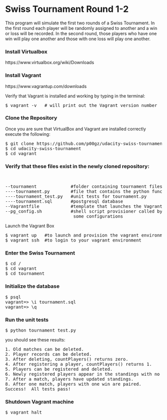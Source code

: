 # Swiss Tournament Round 1-2

This program will simulate the first two rounds of a Swiss Tournament. In the first round
each player will be randomly assigned to another and a win or loss will be recorded. In the second
round, those players who have one win will play one another and those with one loss will play one another. 

<h3>Install Virtualbox</h3>
https://www.virtualbox.org/wiki/Downloads<br>
</p>

<h3>Install Vagrant</h3>
https://www.vagrantup.com/downloads<br>
</p>

<p>
Verify that Vagrant is installed and working by typing in the terminal: <br>
<pre>
$ vagrant -v   # will print out the Vagrant version number
</pre>

<h3>Clone the Repository</h3>
Once you are sure that VirtualBox and Vagrant are installed correctly execute the following:
<pre>
$ git clone https://github.com/p00gz/udacity-swiss-tournament.git
$ cd udacity-swiss-tournament
$ cd vagrant
</pre>

<h3>Verify that these files exist in the newly cloned repository:</h3><br>
<pre>
--tournament             #folder containing tournament files
----tournament.py        #file that contains the python functions which unit tests will run on
----tournament_test.py   #unit tests for tournament.py
----tournament.sql       #postgresql database
--Vagrantfile            #template that launches the Vagrant environment
--pg_config.sh           #shell script provisioner called by Vagrantfile that performs
                          some configurations 
</pre

<h3>Launch the Vagrant Box</h3>
<pre>
$ vagrant up   #to launch and provision the vagrant environment
$ vagrant ssh  #to login to your vagrant environment
</pre>

<h3>Enter the Swiss Tournament</h3>
<pre>
$ cd /
$ cd vagrant
$ cd tournament
</pre>

<h3>Initialize the database</h3>
<pre>
$ psql
vagrant=> \i tournament.sql
vagrant=> \q
</pre>

<h3>Run the unit tests</h3>
<pre>
$ python tournament_test.py
</pre>

you should see these results:
<pre>
1. Old matches can be deleted.
2. Player records can be deleted.
3. After deleting, countPlayers() returns zero.
4. After registering a player, countPlayers() returns 1.
5. Players can be registered and deleted.
6. Newly registered players appear in the standings with no matches.
7. After a match, players have updated standings.
8. After one match, players with one win are paired.
Success!  All tests pass!
</pre>

<h3>Shutdown Vagrant machine</h3>
<pre>
$ vagrant halt
</pre>
